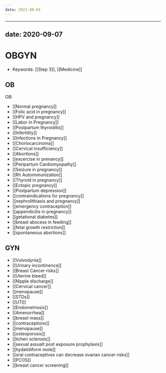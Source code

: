 ```yaml
---
date: 2021-08-01
---
```

---

## date: 2020-09-07

# OBGYN

- Keywords: [[Step 3]], [[Medicine]]

## OB

OB:

- [[Normal pregnancy]]
- [[Folic acid in pregnancy]]
- [[HPV and pregnancy]]
- [[Labor in Pregnancy]]
- [[Postpartum thyroiditis]]
- [[Infertility]]
- [[Infections in Pregnancy]]
- [[Choriocarcinoma]]
- [[Cervical insufficiency]]
- [[Abortions]]
- [[excercise in prenancy]]
- [[Peripartum Cardiomyopathy]]
- [[Seizure in pregnancy]]
- [[Rh Autoimmunization]]
- [[Thyroid in pregnancy]]
- [[Ectopic pregnancy]]
- [[Postpartum depression]]
- [[contraindications for pregnancy]]
- [[nephrolithiasis and pregnancy]]
- [[emergency contraception]]
- [[appendicitis in pregnancy]]
- [[getational diabetes]]
- [[breast abscess in feeding]]
- [[fetal growth restriction]]
- [[spontaneous abortions]]

## GYN

- [[Vulvodynia]]
- [[Urinary incontinence]]
- [[Breast Cancer risks]]
- [[Uterine bleed]]
- [[Nipple discharge]]
- [[Cervical cancer]]
- [[menopause]]
- [[STDs]]
- [[UTI]]
- [[Endometriosis]]
- [[Amenorrhea]]
- [[breast mass]]
- [[contraceptions]]
- [[menopause]]
- [[osteoporosis]]
- [[lichen sclerosis]]
- [[sexual assualt post exposure prophylaxis]]
- [[hydatidiform mole]]
- [[oral contraceptives can decrease ovarian cancer risks]]
- [[PCOS]]
- [[breast cancer screening]]
